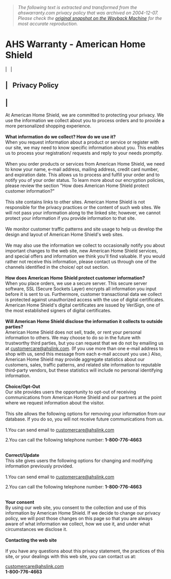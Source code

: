 > *The following text is extracted and transformed from the ahswarranty.com privacy policy that was archived on 2004-12-07. Please check the [original snapshot on the Wayback Machine](https://web.archive.org/web/20041207003259id_/http%3A//www.ahswarranty.com/privacy.jsp) for the most accurate reproduction.*

# AHS Warranty - American Home Shield

|   | 

|   **Privacy Policy**  
---  
|    
---  
At American Home Shield, we are committed to protecting your privacy. We use the information we collect about you to process orders and to provide a more personalized shopping experience.  
   
**What information do we collect? How do we use it?**  
When you request information about a product or service or register with our site, we may need to know specific information about you. This enables us to process your registration/ requests and reply to your needs promptly.  
   
When you order products or services from American Home Shield, we need to know your name, e-mail address, mailing address, credit card number, and expiration date. This allows us to process and fulfill your order and to notify you of your order status. To learn more about our encryption policies, please review the section "How does American Home Shield protect customer information?"  
   
This site contains links to other sites. American Home Shield is not responsible for the privacy practices or the content of such web sites. We will not pass your information along to the linked site; however, we cannot protect your information if you provide information to that site.  
   
We monitor customer traffic patterns and site usage to help us develop the design and layout of American Home Shield's web sites.  
   
We may also use the information we collect to occasionally notify you about important changes to the web site, new American Home Shield services, and special offers and information we think you'll find valuable. If you would rather not receive this information, please contact us through one of the channels identified in the choice/ opt out section.  
   
**How does American Home Shield protect customer information?**  
When you place orders, we use a secure server. This secure server software, SSL (Secure Sockets Layer) encrypts all information you input before it is sent to us. Furthermore, customer transactional data we collect is protected against unauthorized access with the use of digital certificates. American Home Shield's digital certificates are issued by VeriSign, one of the most established signers of digital certificates.  
   
**Will American Home Shield disclose the information it collects to outside parties?**  
American Home Shield does not sell, trade, or rent your personal information to others. We may choose to do so in the future with trustworthy third parties, but you can request that we do not by emailing us at [customercare@ahslink.com](mailto:customercare@ahslink.com). (If you use more than one e-mail address to shop with us, send this message from each e-mail account you use.) Also, American Home Shield may provide aggregate statistics about our customers, sales, traffic patterns, and related site information to reputable third-party vendors, but these statistics will include no personal identifying information.  
   
**Choice/Opt-Out**  
Our site provides users the opportunity to opt-out of receiving communications from American Home Shield and our partners at the point where we request information about the visitor.  
   
This site allows the following options for removing your information from our database. If you do so, you will not receive future communications from us.  
   
1.You can send email to [customercare@ahslink.com](mailto:customercare@ahslink.com)

2.You can call the following telephone number: **1-800-776-4663**  
  
   
**Correct/Update**  
This site gives users the following options for changing and modifying information previously provided.  
   
1.You can send email to [customercare@ahslink.com](mailto:customercare@ahslink.com)

2.You can call the following telephone number: **1-800-776-4663**  
  
   
**Your consent**  
By using our web site, you consent to the collection and use of this information by American Home Shield. If we decide to change our privacy policy, we will post those changes on this page so that you are always aware of what information we collect, how we use it, and under what circumstances we disclose it.  
   
**Contacting the web site**  
   
If you have any questions about this privacy statement, the practices of this site, or your dealings with this web site, you can contact us at: 

[customercare@ahslink.com](mailto:customercare@ahslink.com)  
**1-800-776-4663**  
  
 

